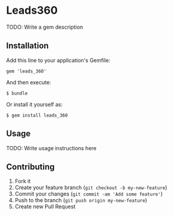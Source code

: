 # Leads360

TODO: Write a gem description

## Installation

Add this line to your application's Gemfile:

    gem 'leads_360'

And then execute:

    $ bundle

Or install it yourself as:

    $ gem install leads_360

## Usage

TODO: Write usage instructions here

## Contributing

1. Fork it
2. Create your feature branch (`git checkout -b my-new-feature`)
3. Commit your changes (`git commit -am 'Add some feature'`)
4. Push to the branch (`git push origin my-new-feature`)
5. Create new Pull Request
